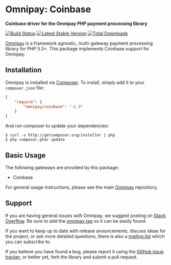 # Omnipay: Coinbase

**Coinbase driver for the Omnipay PHP payment processing library**

[![Build Status](https://travis-ci.org/omnipay/coinbase.png?branch=master)](https://travis-ci.org/omnipay/coinbase)
[![Latest Stable Version](https://poser.pugx.org/omnipay/coinbase/version.png)](https://packagist.org/packages/omnipay/coinbase)
[![Total Downloads](https://poser.pugx.org/omnipay/coinbase/d/total.png)](https://packagist.org/packages/omnipay/coinbase)

[Omnipay](https://github.com/thephpleague/omnipay) is a framework agnostic, multi-gateway payment
processing library for PHP 5.3+. This package implements Coinbase support for Omnipay.

## Installation

Omnipay is installed via [Composer](http://getcomposer.org/). To install, simply add it
to your `composer.json` file:

```json
{
    "require": {
        "omnipay/coinbase": "~2.0"
    }
}
```

And run composer to update your dependencies:

    $ curl -s http://getcomposer.org/installer | php
    $ php composer.phar update

## Basic Usage

The following gateways are provided by this package:

* Coinbase

For general usage instructions, please see the main [Omnipay](https://github.com/thephpleague/omnipay)
repository.

## Support

If you are having general issues with Omnipay, we suggest posting on
[Stack Overflow](http://stackoverflow.com/). Be sure to add the
[omnipay tag](http://stackoverflow.com/questions/tagged/omnipay) so it can be easily found.

If you want to keep up to date with release anouncements, discuss ideas for the project,
or ask more detailed questions, there is also a [mailing list](https://groups.google.com/forum/#!forum/omnipay) which
you can subscribe to.

If you believe you have found a bug, please report it using the [GitHub issue tracker](https://github.com/thephpleague/omnipay-coinbase/issues),
or better yet, fork the library and submit a pull request.
